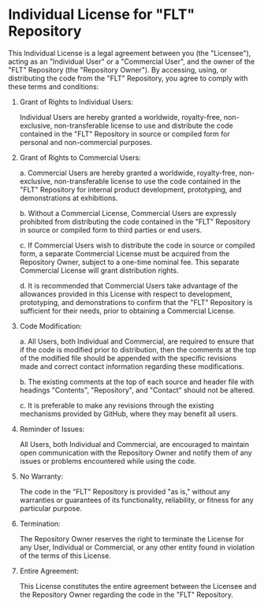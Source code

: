 # Individual License for "FLT" Repository

This Individual License is a legal agreement between you (the "Licensee"), acting as an "Individual User" or a "Commercial User", and the owner of the "FLT" Repository (the "Repository Owner"). By accessing, using, or distributing the code from the "FLT" Repository, you agree to comply with these terms and conditions:

1. Grant of Rights to Individual Users:

   Individual Users are hereby granted a worldwide, royalty-free, non-exclusive, non-transferable license to use and distribute the code contained in the "FLT" Repository in source or compiled form for personal and non-commercial purposes.

2. Grant of Rights to Commercial Users:

   a. Commercial Users are hereby granted a worldwide, royalty-free, non-exclusive, non-transferable license to use the code contained in the "FLT" Repository for internal product development, prototyping, and demonstrations at exhibitions.

   b. Without a Commercial License, Commercial Users are expressly prohibited from distributing the code contained in the "FLT" Repository in source or compiled form to third parties or end users.

   c. If Commercial Users wish to distribute the code in source or compiled form, a separate Commercial License must be acquired from the Repository Owner, subject to a one-time nominal fee. This separate Commercial License will grant distribution rights.

   d. It is recommended that Commercial Users take advantage of the allowances provided in this License with respect to development, prototyping, and demonstrations to confirm that the "FLT" Repository is sufficient for their needs, prior to obtaining a Commercial License.

3. Code Modification:

   a. All Users, both Individual and Commercial, are required to ensure that if the code is modified prior to distribution, then the comments at the top of the modified file should be appended with the specific revisions made and correct contact information regarding these modifications.

   b. The existing comments at the top of each source and header file with headings "Contents", "Repository", and "Contact" should not be altered.

   c. It is preferable to make any revisions through the existing mechanisms provided by GitHub, where they may benefit all users.

4. Reminder of Issues:

   All Users, both Individual and Commercial, are encouraged to maintain open communication with the Repository Owner and notify them of any issues or problems encountered while using the code.

5. No Warranty:

   The code in the "FLT" Repository is provided "as is," without any warranties or guarantees of its functionality, reliability, or fitness for any particular purpose.

6. Termination:

   The Repository Owner reserves the right to terminate the License for any User, Individual or Commercial, or any other entity found in violation of the terms of this License.

7. Entire Agreement:

   This License constitutes the entire agreement between the Licensee and the Repository Owner regarding the code in the "FLT" Repository.
